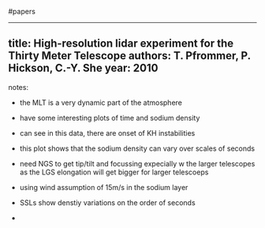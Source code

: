 #papers

---
title: High-resolution lidar experiment for the Thirty Meter Telescope
authors: T. Pfrommer, P. Hickson, C.-Y. She
year: 2010
---
notes:
- the MLT is a very dynamic part of the atmosphere

- have some interesting plots of time and sodium density

- can see in this data, there are onset of KH instabilities 

- this plot shows that the sodium density can vary over scales of seconds

- need NGS to get tip/tilt and focussing expecially w the larger telescopes as the LGS elongation will get bigger for larger telescoeps

- using wind assumption of 15m/s in the sodium layer

- SSLs show denstiy variations on the order of seconds

-